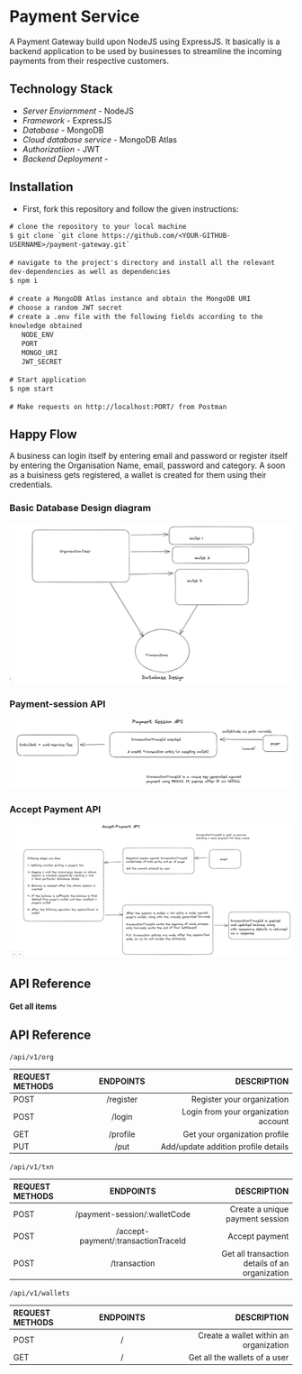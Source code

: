 # Payment Service

A Payment Gateway build upon NodeJS using ExpressJS. It basically is a backend application to be used by businesses to streamline the incoming payments from their respective customers.

## Technology Stack
- *Server Enviornment* - NodeJS
- *Framework* - ExpressJS
- *Database* - MongoDB
- *Cloud database service* - MongoDB Atlas
- *Authorizatiion* - JWT
- *Backend Deployment* -

## Installation

- First, fork this repository and follow the given instructions:

```
# clone the repository to your local machine
$ git clone `git clone https://github.com/<YOUR-GITHUB-USERNAME>/payment-gateway.git`

# navigate to the project's directory and install all the relevant dev-dependencies as well as dependencies
$ npm i

# create a MongoDB Atlas instance and obtain the MongoDB URI
# choose a random JWT secret
# create a .env file with the following fields according to the knowledge obtained
   NODE_ENV 
   PORT 
   MONGO_URI 
   JWT_SECRET 
   
# Start application
$ npm start

# Make requests on http://localhost:PORT/ from Postman
```

## Happy Flow
A business can login itself by entering email and password or register itself by entering the Organisation Name, email, password and category. A soon as a buisiness gets registered, a wallet is created for them using their credentials.
### Basic Database Design diagram
![Database design diagram](https://github.com/0xVegeta/payment-gateway/raw/main/assets/Database%20design.jpeg)<br>

### Payment-session API
![Payment-session API](https://github.com/0xVegeta/payment-gateway/raw/main/assets/payment-session-API.jpeg)<br>

### Accept Payment API
![Accept-payment](https://github.com/0xVegeta/payment-gateway/raw/main/assets/accept-payment.jpeg)

## API Reference

#### Get all items

## API Reference

`/api/v1/org`

| REQUEST METHODS | ENDPOINTS | DESCRIPTION |
| :-------------- | :-------: | ------------------: |
| POST | /register |  Register your organization |
| POST | /login| Login from your organization account|
| GET | /profile | Get your organization profile |
| PUT | /put | Add/update addition profile details|


`/api/v1/txn`

| REQUEST METHODS | ENDPOINTS | DESCRIPTION |
| :-------------- | :-------: | ------------------: |
| POST | /payment-session/:walletCode |  Create a unique payment session |
| POST | /accept-payment/:transactionTraceId | Accept payment|
| POST | /transaction | Get all transaction details of an organization |

`/api/v1/wallets`

| REQUEST METHODS | ENDPOINTS | DESCRIPTION |
| :-------------- | :-------: | ------------------: |
| POST | / |  Create a wallet within an organization |
| GET | / | Get all the wallets of a user |


